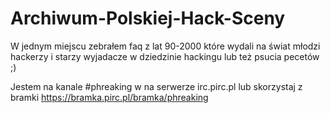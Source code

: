 # Archiwum-Polskiej-Hack-Sceny
W jednym miejscu zebrałem faq z lat  90-2000 które wydali na świat młodzi hackerzy i starzy wyjadacze w dziedzinie hackingu lub też psucia pecetów ;)

Jestem na kanale #phreaking w na serwerze irc.pirc.pl lub skorzystaj z bramki https://bramka.pirc.pl/bramka/phreaking
